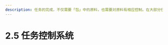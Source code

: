 ```yaml
---
description: 任务的完成，不仅需要「包」中的原料，也需要对原料有相应控制。在大部分任务处理中，运用「指示物」或者简单的红石控制就能完成
---
```


# 2.5 任务控制系统

## &#x20;<a href="#_toc137910915" id="_toc137910915"></a>
